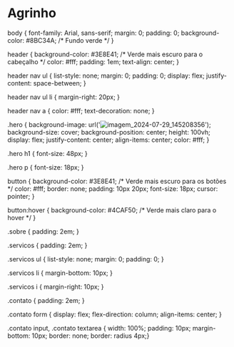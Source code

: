 # Agrinho
body {
    font-family: Arial, sans-serif;
    margin: 0;
    padding: 0;
    background-color: #8BC34A; /* Fundo verde */
}

header {
    background-color: #3E8E41; /* Verde mais escuro para o cabeçalho */
    color: #fff;
    padding: 1em;
    text-align: center;
}

header nav ul {
    list-style: none;
    margin: 0;
    padding: 0;
    display: flex;
    justify-content: space-between;
}

header nav ul li {
    margin-right: 20px;
}

header nav a {
    color: #fff;
    text-decoration: none;
}

.hero {
    background-image: url('![imagem_2024-07-29_145208356](https://github.com/user-attachments/assets/3a33f73e-c94b-4c68-829c-c6efde2e3578)');
    background-size: cover;
    background-position: center;
    height: 100vh;
    display: flex;
    justify-content: center;
    align-items: center;
    color: #fff;
}

.hero h1 {
    font-size: 48px;
}

.hero p {
    font-size: 18px;
}

button {
    background-color: #3E8E41; /* Verde mais escuro para os botões */
    color: #fff;
    border: none;
    padding: 10px 20px;
    font-size: 18px;
    cursor: pointer;
}

button:hover {
    background-color: #4CAF50; /* Verde mais claro para o hover */
}

.sobre {
    padding: 2em;
}

.servicos {
    padding: 2em;
}

.servicos ul {
    list-style: none;
    margin: 0;
    padding: 0;
}

.servicos li {
    margin-bottom: 10px;
}

.servicos i {
    margin-right: 10px;
}

.contato {
    padding: 2em;
}

.contato form {
    display: flex;
    flex-direction: column;
    align-items: center;
}

.contato input, .contato textarea {
    width: 100%;
    padding: 10px;
    margin-bottom: 10px;
    border: none;
    border: radius 4px;}
